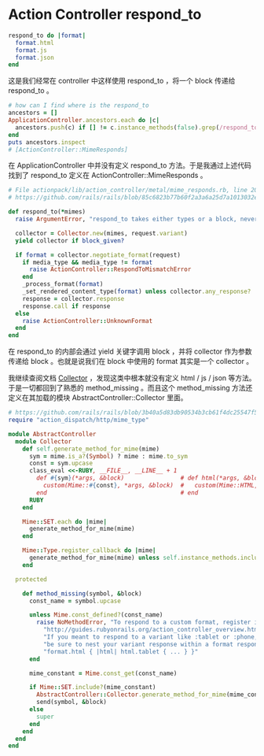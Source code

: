 # Action Controller respond_to

```ruby
respond_to do |format|
  format.html
  format.js
  format.json
end
```

这是我们经常在 controller 中这样使用 respond_to ，将一个 block 传递给 respond_to 。

```ruby
# how can I find where is the respond_to
ancestors = []
ApplicationController.ancestors.each do |c|
  ancestors.push(c) if [] != c.instance_methods(false).grep(/respond_to$/)
end
puts ancestors.inspect
# [ActionController::MimeResponds]
```

在 ApplicationController 中并没有定义 respond_to 方法。于是我通过上述代码找到了 respond_to 定义在 ActionController::MimeResponds 。

```ruby
# File actionpack/lib/action_controller/metal/mime_responds.rb, line 201
# https://github.com/rails/rails/blob/85c6823b77b60f2a3a6a25d7a1013032e8c580ef/actionpack/lib/action_controller/metal/mime_responds.rb#L201

def respond_to(*mimes)
  raise ArgumentError, "respond_to takes either types or a block, never both" if mimes.any? && block_given?

  collector = Collector.new(mimes, request.variant)
  yield collector if block_given?

  if format = collector.negotiate_format(request)
    if media_type && media_type != format
      raise ActionController::RespondToMismatchError
    end
    _process_format(format)
    _set_rendered_content_type(format) unless collector.any_response?
    response = collector.response
    response.call if response
  else
    raise ActionController::UnknownFormat
  end
end
```

在 respond_to 的内部会通过 yield 关键字调用 block ，并将 collector 作为参数传递给 block 。也就是说我们在 block 中使用的 format 其实是一个 collector 。

我继续查阅文档 [Collector](https://github.com/rails/rails/blob/85c6823b77b60f2a3a6a25d7a1013032e8c580ef/actionpack/lib/action_controller/metal/mime_responds.rb#L242) ，发现这类中根本就没有定义 html / js / json 等方法。于是一切都回到了熟悉的 method_missing 。而且这个 method_missing 方法还定义在其加载的模块 AbstractController::Collector 里面。

```ruby
# https://github.com/rails/rails/blob/3b40a5d83db90534b3cb61f4dc25547f501e4775/actionpack/lib/abstract_controller/collector.rb
require "action_dispatch/http/mime_type"

module AbstractController
  module Collector
    def self.generate_method_for_mime(mime)
      sym = mime.is_a?(Symbol) ? mime : mime.to_sym
      const = sym.upcase
      class_eval <<-RUBY, __FILE__, __LINE__ + 1
        def #{sym}(*args, &block)                # def html(*args, &block)
          custom(Mime::#{const}, *args, &block)  #   custom(Mime::HTML, *args, &block)
        end                                      # end
      RUBY
    end

    Mime::SET.each do |mime|
      generate_method_for_mime(mime)
    end

    Mime::Type.register_callback do |mime|
      generate_method_for_mime(mime) unless self.instance_methods.include?(mime.to_sym)
    end

  protected

    def method_missing(symbol, &block)
      const_name = symbol.upcase

      unless Mime.const_defined?(const_name)
        raise NoMethodError, "To respond to a custom format, register it as a MIME type first: " \
          "http://guides.rubyonrails.org/action_controller_overview.html#restful-downloads. " \
          "If you meant to respond to a variant like :tablet or :phone, not a custom format, " \
          "be sure to nest your variant response within a format response: " \
          "format.html { |html| html.tablet { ... } }"
      end

      mime_constant = Mime.const_get(const_name)

      if Mime::SET.include?(mime_constant)
        AbstractController::Collector.generate_method_for_mime(mime_constant)
        send(symbol, &block)
      else
        super
      end
    end
  end
end
```
